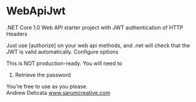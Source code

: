 # WebApiJwt
.NET Core 1.0 Web API starter project with JWT authentication of HTTP Headers

Just use [authorize] on your web api methods, and .net will check that the JWT is valid automatically.  Configure options

This is NOT production-ready.  You will need to
1.  Retrieve the password 

You're free to use as you please.  
Andrew Delicata 
www.sarumcreative.com